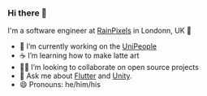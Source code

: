 ### Hi there 👋

I'm a software engineer at [RainPixels](https://rainpixels.co.uk) in Londonn, UK 🌆

- 🔭 I’m currently working on the [UniPeople](https://unipeople.app)
- ☕ I’m learning how to make latte art
- 🧑‍💻 I’m looking to collaborate on open source projects
- 💬 Ask me about [Flutter](https://flutter.dev) and [Unity](https://unity.com/).
- 😄 Pronouns: he/him/his
